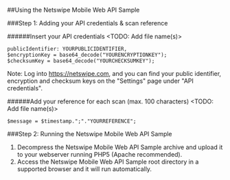 ##Using the Netswipe Mobile Web API Sample


###Step 1: Adding your API credentials & scan reference

######Insert your API credentials
<TODO: Add file name(s)>
```
publicIdentifier: YOURPUBLICIDENTIFIER,
$encryptionKey = base64_decode("YOURENCRYPTIONKEY");
$checksumKey = base64_decode("YOURCHECKSUMKEY");
```
Note: Log into https://netswipe.com, and you can find your public identifier, encryption and checksum keys on the "Settings" page under "API credentials".

######Add your reference for each scan (max. 100 characters)
<TODO: Add file name(s)>
```
$message = $timestamp.";"."YOURREFERENCE";
```


###Step 2: Running the Netswipe Mobile Web API Sample

1. Decompress the Netswipe Mobile Web API Sample archive and upload it to your webserver running PHP5 (Apache recommended).
2. Access the Netswipe Mobile Web API Sample root directory in a supported browser and it will run automatically.
